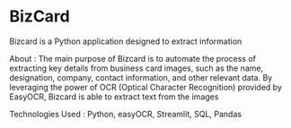 # BizCard

Bizcard is a Python application designed to extract information

About :
The main purpose of Bizcard is to automate the process of extracting key details from business card images, 
such as the name, designation, company, contact information, and other relevant data. 
By leveraging the power of OCR (Optical Character Recognition) provided by EasyOCR, 
Bizcard is able to extract text from the images

Technologies Used : Python, easyOCR, Streamlit, SQL, Pandas
